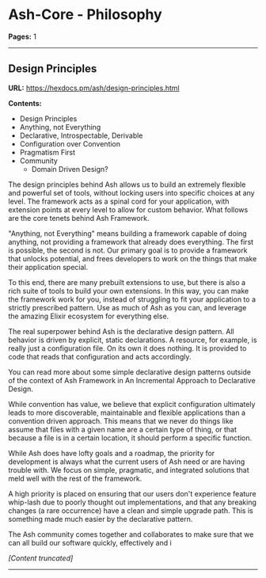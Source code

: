 # Ash-Core - Philosophy

**Pages:** 1

---

## Design Principles

**URL:** https://hexdocs.pm/ash/design-principles.html

**Contents:**
- Design Principles
- Anything, not Everything
- Declarative, Introspectable, Derivable
- Configuration over Convention
- Pragmatism First
- Community
  - Domain Driven Design?

The design principles behind Ash allows us to build an extremely flexible and powerful set of tools, without locking users into specific choices at any level. The framework acts as a spinal cord for your application, with extension points at every level to allow for custom behavior. What follows are the core tenets behind Ash Framework.

"Anything, not Everything" means building a framework capable of doing anything, not providing a framework that already does everything. The first is possible, the second is not. Our primary goal is to provide a framework that unlocks potential, and frees developers to work on the things that make their application special.

To this end, there are many prebuilt extensions to use, but there is also a rich suite of tools to build your own extensions. In this way, you can make the framework work for you, instead of struggling to fit your application to a strictly prescribed pattern. Use as much of Ash as you can, and leverage the amazing Elixir ecosystem for everything else.

The real superpower behind Ash is the declarative design pattern. All behavior is driven by explicit, static declarations. A resource, for example, is really just a configuration file. On its own it does nothing. It is provided to code that reads that configuration and acts accordingly.

You can read more about some simple declarative design patterns outside of the context of Ash Framework in An Incremental Approach to Declarative Design.

While convention has value, we believe that explicit configuration ultimately leads to more discoverable, maintainable and flexible applications than a convention driven approach. This means that we never do things like assume that files with a given name are a certain type of thing, or that because a file is in a certain location, it should perform a specific function.

While Ash does have lofty goals and a roadmap, the priority for development is always what the current users of Ash need or are having trouble with. We focus on simple, pragmatic, and integrated solutions that meld well with the rest of the framework.

A high priority is placed on ensuring that our users don't experience feature whip-lash due to poorly thought out implementations, and that any breaking changes (a rare occurrence) have a clean and simple upgrade path. This is something made much easier by the declarative pattern.

The Ash community comes together and collaborates to make sure that we can all build our software quickly, effectively and i

*[Content truncated]*

---
